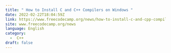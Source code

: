 ```yaml
---
title: " How to Install C and C++ Compilers on Windows "
date: 2022-02-22T18:04:59Z
link: https://www.freecodecamp.org/news/how-to-install-c-and-cpp-compiler-on-windows/?utm_medium=RSS&utm_source=news.12bit.vn
site: www.freecodecamp.org/news
language: English
category:
  -  C++ 
draft: false
---
```

